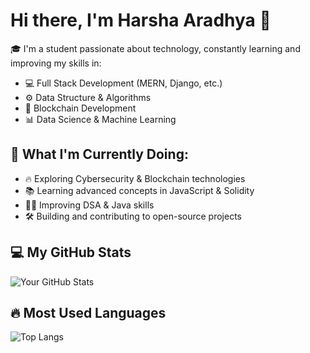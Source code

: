 # Hi there, I'm Harsha Aradhya 👋

🎓 I'm a student passionate about technology, constantly learning and improving my skills in:
- 💻 Full Stack Development (MERN, Django, etc.)
- ⚙️ Data Structure & Algorithms
- 🔗 Blockchain Development
- 📊 Data Science & Machine Learning

## 🚀 What I'm Currently Doing:
- 🔥 Exploring Cybersecurity & Blockchain technologies
- 📚 Learning advanced concepts in JavaScript & Solidity
- 👨‍💻 Improving DSA & Java skills
- 🛠 Building and contributing to open-source projects

## 💻 My GitHub Stats
![Your GitHub Stats](https://github-readme-stats.vercel.app/api?username=Harsha1849&show_icons=true&theme=dark)

## 🔥 Most Used Languages
![Top Langs](https://github-readme-stats.vercel.app/api/top-langs/?username=Harsha1849&layout=compact&theme=dark)
